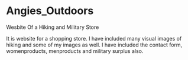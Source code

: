 # Angies_Outdoors
Wesbite Of a Hiking and Military Store

It is website for a shopping store. I have included many visual images of hiking and some of my images as well. 
I have included the contact form, womenproducts, menproducts and military surplus also. 
